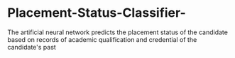# Placement-Status-Classifier-
The artificial neural network predicts the placement status of the candidate based on records of academic qualification and credential of the candidate's past
